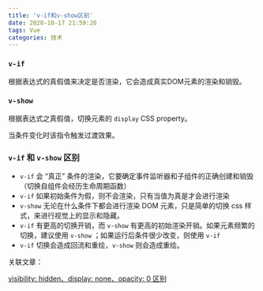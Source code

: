 ```yaml
---
title: 'v-if和v-show区别'
date: 2020-10-17 21:59:20
tags: Vue
categories: 技术
---
```




### `v-if`

根据表达式的真假值来决定是否渲染，它会造成真实DOM元素的渲染和销毁。



### `v-show`

根据表达式之真假值，切换元素的 `display` CSS property。

当条件变化时该指令触发过渡效果。



### `v-if` 和 `v-show` 区别

- `v-if` 会 “真正” 条件的渲染，它要确定事件监听器和子组件的正确创建和销毁（切换自组件会经历生命周期函数）
- `v-if` 如果初始条件为假，则不会渲染，只有当值为真是才会进行渲染
- `v-show` 无论在什么条件下都会进行渲染 DOM 元素，只是简单的切换 css 样式，来进行视觉上的显示和隐藏。
- `v-if` 有更高的切换开销，而 `v-show` 有更高的初始渲染开销。如果元素频繁的切换，建议使用 `v-show` ；如果运行后条件很少改变，则使用 `v-if`
- `v-if` 切换会造成回流和重绘，`v-show` 则会造成重绘。



关联文章：

[visibility: hidden、display: none、opacity: 0 区别](https://popring.github.io/2020/10/16/css/visibility-hidden%E3%80%81display-none%E3%80%81opacity-0-%E5%8C%BA%E5%88%AB/)
